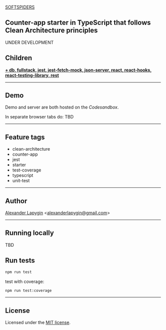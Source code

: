 [SOFTSPIDERS](https://github.com/softspiders/softspiders)

## Counter-app starter in TypeScript that follows Clean Architecture principles

UNDER DEVELOPMENT

## Children
[**+ db, fullstack, jest, jest-fetch-mock, json-server, react, react-hooks, react-testing-library, rest**](https://github.com/softspiders/cleanarchitecture-react-fullstack-starter)

---
## Demo
Demo and server are both hosted on the *Codesandbox*.

In separate browser tabs do:
TBD

---

## Feature tags
- clean-architecture
- counter-app
- jest
- starter
- test-coverage
- typescript
- unit-test

---
## Author

[Alexander Lapygin](https://github.com/AlexanderLapygin) <<alexanderlapygin@gmail.com>>

---

## Running locally

TBD

## Run tests

```sh
npm run test
```

test with coverage:
```sh
npm run test:coverage
```

---

## License

Licensed under the [MIT license](./LICENSE).

